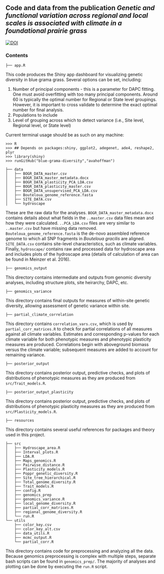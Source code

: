 ## Code and data from the publication *Genetic and functional variation across regional and local scales is associated with climate in a foundational prairie grass*

[![DOI](https://zenodo.org/badge/doi/10.1111/nph.16547.svg)](https://doi.org/10.1111/nph.16547)

### Contents

```
├── app.R
```
This code produces the Shiny app dashboard for visualizing genetic diversity in blue grama grass. Several options can be set, including:
1. Number of principal components - this is a parameter for DAPC fitting. One must avoid overfitting with too many principal components. Around 60 is typically the optimal number for Regional or State level groupings. However, it is important to cross validate to determine the exact optimal number for final analysis.
2. Populations to include
3. Level of grouping across which to detect variance (i.e., Site level, Regional level, or State level)

Current terminal usage should be as such on any machine:
```
>>> R
>>> ## Depends on packages:shiny, ggplot2, adegenet, ade4, reshape2, plyr
>>> library(shiny)
>>> runGitHub("blue-grama-diversity","avahoffman")
```
```
├── data
│   ├── BOGR_DATA_master.csv
│   ├── BOGR_DATA_master_metadata.docx
│   ├── BOGR_DATA_plasticity_PCA_LDA.csv
│   ├── BOGR_DATA_plasticity_master.csv
│   ├── BOGR_DATA_unsupervised_PCA_LDA.csv
│   ├── Bouteloua_genome_reference.fasta
│   ├── SITE_DATA.csv
│   └── hydroscape
```
These are the raw data for the analyses. `BOGR_DATA_master_metadata.docx` contains details about what fields in the `..master.csv` data files mean and how they were calculated. `..PCA_LDA.csv` files are very similar to `..master.csv` but have missing data removed. `Bouteloua_genome_reference.fasta` is the de-novo assembled reference genome to which all SNP fragments in *Bouteloua gracilis* are aligned. `SITE_DATA.csv` contains site-level characteristics, such as climate variables. Finally, `hydroscape/` contains raw and processed data for hydroscape area and includes plots of the hydroscape area (details of calculation of area can be found in Meinzer et al. 2016).
```
├── genomics_output
```
This directory contains intermediate and outputs from genomic diversity analyses, including structure plots, site heirarchy, DAPC, etc.
```
├── genomics_variance
```
This directory contains final outputs for measures of within-site genetic diversity, allowing assessment of genetic variance within site.
```
├── partial_climate_correlation
```
This directory contains `correlation_vars.csv`, which is used by `partial_corr_matrices.R` to check for partial correlations of all measures against all climate variables. Estimates and corresponding p-values for each climate variable for both phenotypic measures and phenotypic plasticity measures are produced. Correlations begin with aboveground biomass versus the climate variable; subsequent measures are added to account for remaining variance.
```
├── posterior_output
```
This directory contains posterior output, predictive checks, and plots of distributions of phenotypic measures as they are produced from `src/Trait_models.R`. 
```
├── posterior_output_plasticity
```
This directory contains posterior output, predictive checks, and plots of distributions of phenotypic plasticity measures as they are produced from `src/Plasticity_models.R`. 
```
├── resources
```
This directory contains several useful references for packages and theory used in this project.
```
├── src
│   ├── Hydroscape_area.R
│   ├── Interval_plots.R
│   ├── LDA.R
│   ├── Maps_genomics.R
│   ├── Pairwise_distance.R
│   ├── Plasticity_models.R
│   ├── Poppr_genetic_diversity.R
│   ├── Site_tree_hierarchical.R
│   ├── Total_genome_diversity.R
│   ├── Trait_models.R
│   ├── config.R
│   ├── genomics_prep
│   ├── genomics_variance.R
│   ├── local_genome_diversity.R
│   ├── partial_corr_matrices.R
│   ├── regional_genome_diversity.R
│   └── run.R
└── utils
    ├── color_key.csv
    ├── color_key_alt.csv
    ├── data_utils.R
    ├── mcmc_output.R
    └── partial_corr.R
```
This directory contains code for preprocessing and analyzing all the data. Because genomics preprocessing is complex with multiple steps, separate bash scripts can be found in `genomics_prep/`. The majority of analyses and plotting can be done by executing the `run.R` script.
